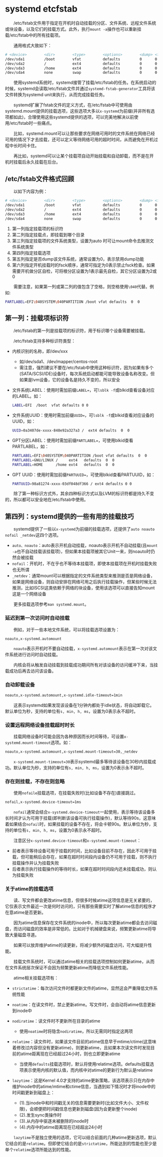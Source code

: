 # systemd etcfstab

　　/etc/fstab文件用于指定在开机时自动挂载的分区、文件系统、远程文件系统或块设备，以及它们的挂载方式。此外，执行`mount -a`​操作也可以重新挂载/etc/fstab中的所有挂载项。

　　通用格式大致如下：

```bash
# <device>        <dir>        <type>        <options>        <dump> <fsck>
/dev/sda1         /boot        vfat          defaults         0      0
/dev/sda2         /            ext4          defaults         0      0
/dev/sda3         /home        ext4          defaults         0      0
/dev/sda4         none         swap          defaults         0      0

```

　　使用systemd系统时，systemd接管了挂载/etc/fstab的任务。在系统启动的时候，systemd会读取/etc/fstab文件并通过`systemd-fstab-generator`​工具将该文件转换为systemd unit来执行，从而完成挂载任务。

　　systemd扩展了fstab文件的定义方式，在/etc/fstab中可使用由systemd.mount提供的挂载选项，这些选项大多以`x-systemd`​为前缀(并非所有选项都如此)，合理使用这些systemd提供的选项，可以完美地解决以前使用/etc/fstab时一些痛点。

　　比如，systemd.mount可以让那些要求在网络可用时的文件系统在网络已经可用的情况下才去挂载，还可以定义等待网络可用的超时时间，从而避免在开机过程中长时间卡住。

　　再比如，systemd可以让某个挂载项自动开始挂载和自动卸载，而不是在开机时挂载后永久挂载在后台。

## /etc/fstab文件格式回顾

　　以如下内容为例：

```bash
# <device>        <dir>        <type>        <options>        <dump> <fsck>
/dev/sda1         /boot        vfat          defaults         0      0
/dev/sda2         /            ext4          defaults         0      0
/dev/sda3         /home        ext4          defaults         0      0
/dev/sda4         none         swap          defaults         0      0

```

1. 第一列指定挂载项的标识符
2. 第二列指定挂载点，即挂载到哪个目录
3. 第三列指定挂载项的文件系统类型，设置为auto 时可让mount命令去推测文件系统类型
4. 第四列指定挂载选项
5. 第五列指定是否dump该文件系统，通常设置为0，表示禁用dump功能
6.  第六列指定开机挂载时的fsck顺序，通常可指定为0表示禁止fsck检查。如果需要开机做分区自检，可将根分区设置为1表示最先自检，其它分区设置为2或0

　　需要注意，如果第一列或第二列的值包含了空格，则空格使用`\040`​代替。例如:

```bash
PARTLABEL=EFI\040SYSTEM\040PARTITION /boot vfat defaults  0  0

```

## 第一列：挂载项标识符

　　/etc/fstab的第一列是挂载项的标识符，用于标识哪个设备需要被挂载。

　　/etc/fstab支持多种标识符类型：

* 内核识别的名称，即/dev/xxx

  * 如/dev/sda1、/dev/mapper/centos-root
  * 需注意，强烈建议不要在/etc/fstab中使用这种标识符，因为如果有多个(SATA/SCSI/IDE)设备时，每次系统启动都能可能导致设备名称改变。但如果是lvm设备，它的设备名是持久不变的，所以安全
* 文件系统LABEL：使用时需加前缀`LABEL=`​，可`lsblk -f`​或blkid查看设备对应的LABEL。如：

  ```bash
  LABEL=EFI  /boot  vfat defaults 0 0


  ```

* 文件系统UUID：使用时需加前缀`UUID=`​，可`lsblk -f`​或blkid查看对应设备的UUID，如：

  ```bash
  UUID=0a3407de-xxxx-848e92a327a3 /  ext4 defaults  0  0
  ```

* GPT分区LABEL：使用时需加前缀`PARTLABEL=`​，可使用blkid查看PARTLABEL，如：

  ```bash
  PARTLABEL=EFI\040SYSTEM\040PARTITION /boot vfat defaults  0  0
  PARTLABEL=GNU/LINUX /     ext4   defaults  0  0
  PARTLABEL=HOME      /home ext4   defaults  0  0
  ```

* GPT UUID：使用时需加前缀`PARTUUID=`​，可使用blkid查看PARTUUID，如：

  ```bash
  PARTUUID=98a81274-xxxx-03df048df366 / ext4 defaults 0 0
  ```

　　除了第一种标识方式外，其余四种标识方式以及LVM的标识符都是持久不变的，所以都可以安全地在/etc/fstab中使用。

## 第四列：systemd提供的一些有用的挂载技巧

　　systemd提供了一些以`x-systemd`​为前缀的挂载选项，还提供了`auto noauto nofail _netdev`​这四个选项。

* ​`auto、noauto`​：auto表示开机自动挂载，noauto表示开机不自动挂载(且`mount -a`​也不自动挂载该挂载项)，但如果本挂载项被其它Unit一来，则noauto时仍然会被挂载
* ​`nofail`​：开机时，不在乎也不等待本挂载项，即使本挂载项在开机时挂载失败也无所谓
* ​`_netdev`​：通常mount可以根据指定的文件系统类型来推测是否是网络设备，如果是网络设备，则自动安排在网络可用之后执行挂载操作，但某些时候无法推测，比如ISCSI这类依赖于网络的块设备，使用该选项可以直接告知mount这是一个网络设备

　　更多挂载选项参考`man systemd.mount`​。

### 延迟到第一次访问时自动挂载

　　例如，对于一些本地文件系统，可以将挂载选项设置为：

```bash
noauto,x-systemd.automount
```

　　​`noauto`​表示开机时不要自动挂载，`x-systemd.automount`​表示在第一次对该文件系统进行访问时自动挂载。

　　内核会将从触发自动挂载到挂载成功期间所有对该设备的访问缓冲下来，当挂载成功后再去访问该设备。

### 自动卸载设备

```bash
noauto,x-systemd.automount,x-systemd.idle-timeout=1min
```

　　这表示systemd如果发现该设备在1分钟内都处于idle状态，将自动卸载它。默认单位为秒，支持的单位有`s, min, h, ms`​，设置为0表示永不超时。

### 设置远程网络设备挂载超时时长

　　挂载网络设备时可能会因为各种原因而长时间等待，可设置`x-systemd.mount-timeout`​选项。如：

```bash
noauto,x-systemd.automount,x-systemd.mount-timeout=30,_netdev
```

　　​`x-systemd.mount-timeout=30`​表示systemd最多等待该设备在30秒内挂载成功。默认单位为秒，支持的单位有`s, min, h, ms`​，设置为0表示永不超时。

### 存在则挂载，不存在则忽略

　　使用`nofaile`​挂载选项，在挂载失败时(比如设备不存在)直接跳过。

```bash
nofail,x-systemd.device-timeout=1ms
```

　　​`nofail`​通常会结合`x-systemd.device-timeout`​一起使用，表示等待该设备多长时间才认为可用于挂载(即判断该设备可执行挂载操作)，默认等待90s，这意味着如果结合`nofail`​时，如果挂载的设备不存在，将会卡顿90s。默认单位为秒，支持的单位有`s, min, h, ms`​，设置为0表示永不超时。

　　注意区分`x-systemd.device-timeout`​和`x-systemd.mount-timeout`​：

* 前者表示等待设备可用于挂载的时间，比如设备目前不存在，因此不可用于挂载，但可能稍后会存在，如果在超时时间段内设备仍不可用于挂载，则不执行挂载操作并认为挂载失败
* 后者表示执行挂载操作的等待时长，如果在超时时间段内还未挂载成功，则认为挂载失败

### 关于atime的挂载选项

　　读、写文件都会更改atime信息，但很多时候atime这项信息是无关紧要的，它仅表示文件最近一次是何时访问的，只有那些需要实时了解atime信息的程序才在意atime是否更新。

　　因为atime信息保存在文件系统的inode中，所以每次更新atime都会去访问磁盘，而访问磁盘的效率是非常低的。比如对于机械硬盘来说，频繁更新atime将导致大量磁盘寻道。

　　如果可以放弃维护atime的读更新，将减少额外的磁盘访问，可大幅提升性能。

　　挂载文件系统时，可以通过atime相关的挂载选项控制如何更新atime，从而在文件系统层次保证不会因为频繁更新atime而降低文件系统性能。

　　atime相关挂载选项有：

* ​`strictatime`​：每次访问文件时都更新文件的atime，显然这会严重降低文件系统性能
* ​`noatime`​：在读文件时，禁止更新atime。写文件时，会自动将atime信息更新到inode中
* ​`nodiratime`​：读文件时不更新所在目录的atime

  * 使用`noatime`​时将隐含`nodiratime`​，所以无需同时指定这两项
* ​`relatime`​：读文件时，如果该文件目前的atime信息早于mtime/ctime(这意味着修改过内容但没有更新atime)，则更新atime，且如果本次读文件时发现目前的atime距离现在已经超过24小时，则也立即更新atime

  * 当使用`defaults`​挂载选项时，默认将使用relatime选项。defaults挂载选项表示使用内核的默认值，而内核中对atime的更新行为默认是relatime
* ​`lazytime`​：这是Kernel 4.0才支持的atime更新策略，该选项表示只在内存中维护inode中的atime/mtime和ctime信息，当遇到如下情况时才将inode中的时间戳更新到磁盘上：

  * (1).当inode中和时间戳无关的信息需要更新时(比如文件大小、文件权限)，会顺便把时间戳信息也更新到磁盘(因为会更新整个inode)
  * (2).发生sync类操作时
  * (3).从内存中驱逐未被删除的inode时
  * (4).内存中的atime距离现在已经超出24小时

　　​`lazytime`​不是独立使用的选项，它可以结合前面的几种atime更新选项，默认它结合的是`relatime`​。但即使它结合的是`strictatime`​，所能达到的性能也至少是单个`relatime`​选项所能达到的性能。
